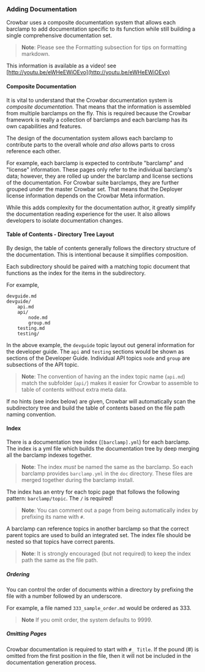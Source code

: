### Adding Documentation

Crowbar uses a composite documentation system that allows each barclamp to add documentation specific to its function while still building a single comprehensive documentation set.

> **Note**: Please see the Formatting subsection for tips on formatting markdown.

This information is available as a video! see [http://youtu.be/eWHeEWiOEvo](http://youtu.be/eWHeEWiOEvo)

#### Composite Documentation

It is vital to understand that the Crowbar documentation system is _composite documentation._  That means that the information is assembled from multiple barclamps on the fly. This is required because the Crowbar framework is really a collection of barclamps and each barclamp has its own capabilities and features.

The design of the documentation system allows each barclamp to contribute parts to the overall whole _and also_ allows parts to cross reference each other.

For example, each barclamp is expected to contribute "barclamp" and "license" information. These pages only refer to the individual barclamp's data; however, they are rolled up under the barclamp and license sections of the documentation. For Crowbar suite barclamps, they are further grouped under the master Crowbar set. That means that the Deployer license information depends on the Crowbar Meta information.

While this adds complexity for the documentation author, it greatly simplify the documentation reading experience for the user. It also allows developers to isolate documentation changes.

#### Table of Contents - Directory Tree Layout

By design, the table of contents generally follows the directory structure of the documentation. This is intentional because it simplifies composition.

Each subdirectory should be paired with a matching topic document that functions as the index for the items in the subdirectory.

For example,

    devguide.md
    devguide/
        api.md
        api/
            node.md
            group.md
        testing.md
        testing/

In the above example, the `devguide` topic layout out general information for the developer guide. The `api` and `testing` sections would be shown as sections of the Developer Guide. Individual API topics `node` and `group` are subsections of the API topic.

> **Note**: The convention of having an the index topic name (`api.md`) match the subfolder (`api/`) makes it easier for Crowbar to assemble to table of contents without extra meta data.

If no hints (see index below) are given, Crowbar will automatically scan the subdirectory tree and build the table of contents based on the file path naming convention.

#### Index
There is a documentation tree index (`[barclamp].yml`) for each barclamp. The index is a yml file which builds the documentation tree by deep merging all the barclamp indexes together.

> **Note**: The index _must_ be named the same as the barclamp. So each barclamp provides `barclamp.yml` in the `doc` directory. These files are merged together during the barclamp install.

The index has an entry for each topic page that follows the following pattern: `barclamp/topic`. The `/` is required!

> **Note**: You can comment out a page from being automatically index by prefixing its name with `#`.

A barclamp can reference topics in another barclamp so that the correct parent topics are used to build an integrated set. The index file should be nested so that topics have correct parents.

> **Note**: It is strongly encouraged (but not required) to keep the index path the same as the file path.

##### Ordering

You can control the order of documents within a directory by prefixing the file with a number followed by an underscore.

For example, a file named `333_sample_order.md` would be ordered as 333.

> **Note** If you omit order, the system defaults to 9999.

##### Omitting Pages

Crowbar documentation is required to start with `#_ Title`.  If the pound (#) is omitted from the first position in the file, then it will not be included in the documentation generation process.

